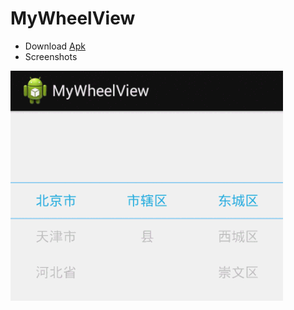# MyWheelView

- Download [Apk](https://github.com/ubdc/MyWheelView/blob/master/bin/MyWheelView.apk?raw=true)
- Screenshots
    
![demo gif](./screenshot.gif "Demo gif")
